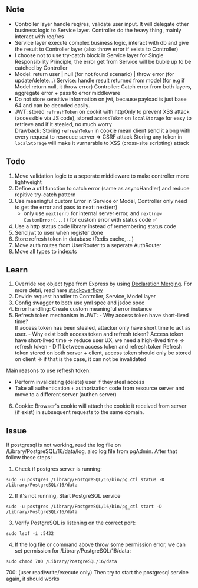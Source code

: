 ## Note

-   Controller layer handle req/res, validate user input. It will delegate other business logic to Service layer. Controller do the heavy thing, mainly interact with req/res
-   Service layer execute complex business logic, interact with db and give the result to Controller layer (also throw error if exists to Controller)
-   I choose not to use try-catch block in Service layer for Single Responsibility Principle, the error get from Service will be
    buble up to be catched by Controller
-   Model: return user | null (for not found scenario) | throw error (for update/delete...)
    Service: handle result returned from model (for e.g if Model return null, it throw error)
    Controller: Catch error from both layers, aggregate error + pass to error middleware
-   Do not store sensitive information on jwt, because payload is just base 64 and can be decoded easily.
-   JWT: stored `refreshToken` on cookit with httpOnly to prevent XSS attack (accessible via JS code), stored `accessToken` on `localStorage` for easy to retrieve and if it stealed, no much worry  
    Drawback: Storing `refreshToken` in cookie mean client send it along with every request to resrouce server => CSRF attack
    Storing any token in `localStorage` will make it vurnarable to XSS (cross-site scripting) attack

## Todo

1. Move validation logic to a seperate middleware to make controller more lightweight
2. Define a util function to catch error (same as asyncHandler) and reduce repitive try-catch pattern
3. Use meaningful custom Error in Service or Model, Controller only need to get the error and pass to next: next(err)
    - only use `next(err)` for internal server error, and `next(new CustomError(...))` for custom error with status code ✅
4. Use a http status code library instead of remembering status code
5. Send jwt to user when register done
6. Store refresh token in database (Redis cache, ...)
7. Move auth routes from UserRouter to a seperate AuthRouter
8. Move all types to index.ts

## Learn

1. Override req object type from Express by using [Declaration Merging](https://www.typescriptlang.org/docs/handbook/declaration-merging.html). For more detai, read here [stackoverflow](https://stackoverflow.com/questions/37377731/extend-express-request-object-using-typescript)
2. Devide request handler to Controller, Service, Model layer
3. Config swagger to both use yml spec and jsdoc spec
4. Error handling: Create custom meaningful error instance
5. Refresh token mechanism in JWT: - Why access token have short-lived time?  
    If access token has been stealed, attacker only have short time to act as user. - Why exist both access token and refresh token?
   Access token have short-lived time => reduce user UX, we need a high-lived time => refresh token - Diff between access token and refresh token
   Refresh token stored on both server + client, access token should only be stored on client => if that is the case, it can not be invalidated

Main reasons to use refresh token:

-   Perform invalidating (delete) user if they steal access
-   Take all authentication + authorization code from resource server and move to a different server (authen server)

6. Cookie: Browser's cookie will attach the cookie it received from server (if exist) in subsequent requests to the same domain.

## Issue

If postgresql is not working, read the log file on /Library/PostgreSQL/16/data/log, also log file from pgAdmin. After that follow these steps:

1. Check if postgres server is running:

```shell
sudo -u postgres /Library/PostgreSQL/16/bin/pg_ctl status -D /Library/PostgreSQL/16/data
```

2. If it's not running, Start PostgreSQL service

```shell
sudo -u postgres /Library/PostgreSQL/16/bin/pg_ctl start -D /Library/PostgreSQL/16/data
```

3. Verify PostgreSQL is listening on the correct port:

```shell
sudo lsof -i :5432
```

4. If the log file or command above throw some permission error, we can set permission for /Library/PostgreSQL/16/data:

```shell
sudo chmod 700 /Library/PostgreSQL/16/data
```

700: (user read/write/execute only)
Then try to start the postgresql service again, it should works
